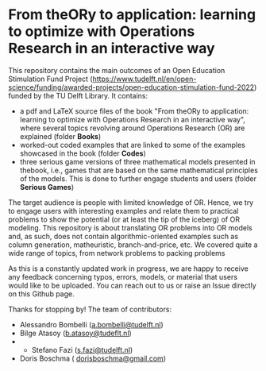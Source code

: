 # From theORy to application: learning to optimize with Operations Research in an interactive way

This repository contains the main outcomes of an Open Education Stimulation Fund Project (https://www.tudelft.nl/en/open-science/funding/awarded-projects/open-education-stimulation-fund-2022) funded by the TU Delft Library. It contains:

- a pdf and LaTeX source files of the book "From theORy to application: learning to optimize with Operations Research in an interactive way", where several topics revolving around Operations Research (OR) are explained (folder **Books**)
- worked-out coded examples that are linked to some of the examples showcased in the book (folder **Codes**)
- three serious game versions of three mathematical models presented in thebook, i.e., games that are based on the same mathematical principles of the models. This is done to further engage students and users (folder **Serious Games**)

The target audience is people with limited knowledge of OR. Hence, we try to engage users with interesting examples and relate them to practical problems
to show the potential (or at least the tip of the iceberg) of OR modeling. This repository is about translating OR problems into OR models and, as such, does not contain algorithmic-oriented examples
such as column generation, matheuristic, branch-and-price, etc. We covered quite a wide range of topics, from network problems to packing problems 

As this is a constantly updated work in progress, we are happy to receive any feedback concerning typos, errors, models, or material that users would like to be uploaded. You can reach out to us or raise an Issue directly on this Github page.

Thanks for stopping by!
The team of contributors:
 - Alessandro Bombelli (a.bombelli@tudelft.nl)
 - Bilge Atasoy (b.atasoy@tudeflt.nl)
 - - Stefano Fazi (s.fazi@tudelft.nl)
 - Doris Boschma ( dorisboschma@gmail.com)
 
